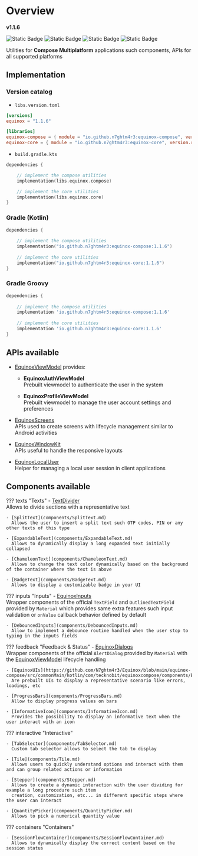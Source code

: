 # Overview

**v1.1.6**

![Static Badge](https://img.shields.io/badge/android-4280511051?link=https%3A%2F%2Fplay.google.com%2Fstore%2Fapps%2Fdetails%3Fid%3Dcom.tecknobit.ametista)
![Static Badge](https://img.shields.io/badge/ios-445E91?link=https%3A%2F%2Fimg.shields.io%2Fbadge%2Fandroid-4280511051)
![Static Badge](https://img.shields.io/badge/desktop-006874?link=https%3A%2F%2Fimg.shields.io%2Fbadge%2Fandroid-4280511051)
![Static Badge](https://img.shields.io/badge/wasmjs-834C74?link=https%3A%2F%2Fimg.shields.io%2Fbadge%2Fandroid-4280511051)

Utilities for **Compose Multiplatform** applications such components, APIs for all supported platforms

## Implementation

### Version catalog

- `libs.version.toml`

```toml
[versions]
equinox = "1.1.6"

[libraries]
equinox-compose = { module = "io.github.n7ghtm4r3:equinox-compose", version.ref = "equinox" }
equinox-core = { module = "io.github.n7ghtm4r3:equinox-core", version.ref = "equinox" }
```

- `build.gradle.kts`

```kotlin
dependencies {

    // implement the compose utilities
    implementation(libs.equinox.compose)

    // implement the core utilities
    implementation(libs.equinox.core)
}
```

### Gradle (Kotlin)

```kotlin
dependencies {
    
    // implement the compose utilities
    implementation("io.github.n7ghtm4r3:equinox-compose:1.1.6")
    
    // implement the core utilities
    implementation("io.github.n7ghtm4r3:equinox-core:1.1.6")
}
```

### Gradle Groovy

```groovy
dependencies {
   
    // implement the compose utilities
    implementation 'io.github.n7ghtm4r3:equinox-compose:1.1.6'
    
    // implement the core utilities
    implementation 'io.github.n7ghtm4r3:equinox-core:1.1.6'
}
```

## APIs available

- [EquinoxViewModel](APIs/EquinoxViewModel.md) provides:
    - **EquinoxAuthViewModel**  
      Prebuilt viewmodel to authenticate the user in the system

    - **EquinoxProfileViewModel**  
      Prebuilt viewmodel to manage the user account settings and preferences

- [EquinoxScreens](APIs/EquinoxScreens.md)  
  APIs used to create screens with lifecycle management similar to Android activities

- [EquinoxWindowKit](APIs/EquinoxWindowKit.md)  
  APIs useful to handle the responsive layouts

- [EquinoxLocalUser](../compose/APIs/EquinoxLocalUser.md)  
  Helper for managing a local user session in client applications

## Components available

??? texts "Texts"
    - [TextDivider](components/TextDivider.md)  
    Allows to divide sections with a representative text

    - [SplitText](components/SplitText.md)  
      Allows the user to insert a split text such OTP codes, PIN or any other texts of this type
    
    - [ExpandableText](components/ExpandableText.md)  
      Allows to dynamically display a long expanded text initially collapsed
    
    - [ChameleonText](components/ChameleonText.md)  
      Allows to change the text color dynamically based on the background of the container where the text is above
     
    - [BadgeText](components/BadgeText.md)  
      Allows to display a customizable badge in your UI

??? inputs "Inputs"
    - [EquinoxInputs](https://github.com/N7ghtm4r3/Equinox/blob/main/equinox-compose/src/commonMain/kotlin/com/tecknobit/equinoxcompose/components/EquinoxInputs.kt)  
      Wrapper components of the official `TextField` and `OutlinedTextField` provided by `Material` which provides same 
      extra features such input validation or `onValue` callback behavior defined by default
    
    - [DebouncedInputs](components/DebouncedInputs.md)  
      Allow to implement a debounce routine handled when the user stop to typing in the inputs fields

??? feedback "Feedback & Status"
    - [EquinoxDialogs](https://github.com/N7ghtm4r3/Equinox/blob/main/equinox-compose/src/commonMain/kotlin/com/tecknobit/equinoxcompose/components/EquinoxDialogs.kt)  
      Wrapper components of the official `AlertDialog` provided by `Material` with the [EquinoxViewModel](APIs/EquinoxViewModel.md)
      lifecycle handling

    - [EquinoxUIs](https://github.com/N7ghtm4r3/Equinox/blob/main/equinox-compose/src/commonMain/kotlin/com/tecknobit/equinoxcompose/components/EquinoxUIs.kt)   
      Are prebuilt UIs to display a representative scenario like errors, loadings, etc
    
    - [ProgressBars](components/ProgressBars.md)  
      Allow to display progress values on bars

    - [InformativeIcon](components/InformativeIcon.md)  
      Provides the possibility to display an informative text when the user interact with an icon

??? interactive "Interactive"

    - [TabSelector](components/TabSelector.md)  
      Custom tab selector allows to select the tab to display
    
    - [Tile](components/Tile.md)  
      Allows users to quickly understand options and interact with them and can group related actions or information

    - [Stepper](components/Stepper.md)  
      Allows to create a dynamic interaction with the user dividing for example a long procedure such item
      creation, customization, etc... in different specific steps where the user can interact

    - [QuantityPicker](components/QuantityPicker.md)  
      Allows to pick a numerical quantity value

??? containers "Containers"

    - [SessionFlowContainer](components/SessionFlowContainer.md)  
      Allows to dynamically display the correct content based on the session status